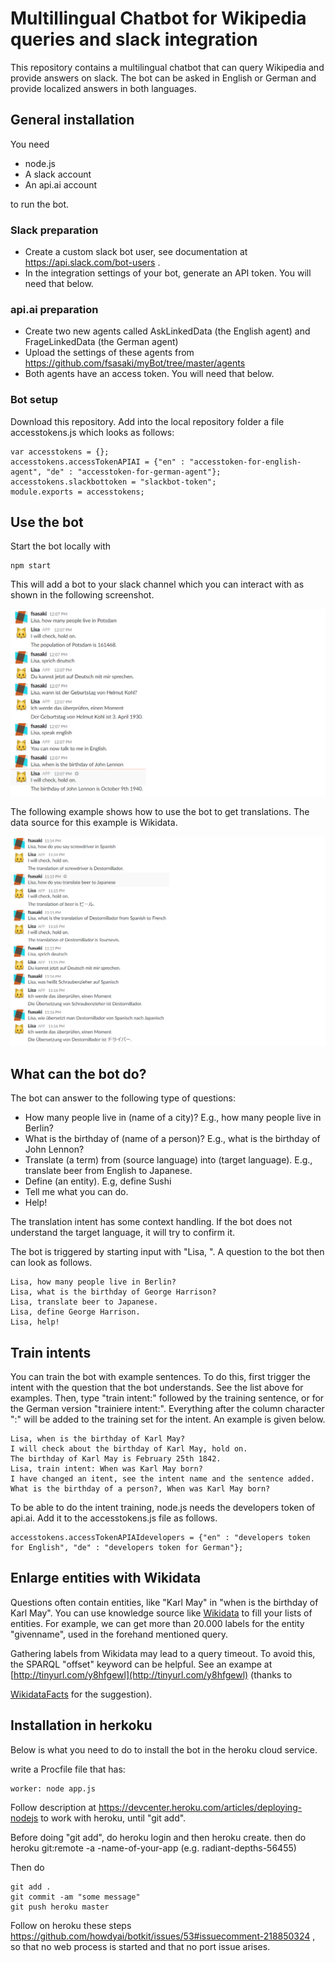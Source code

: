 # Multillingual Chatbot for Wikipedia queries and slack integration

This repository contains a multilingual chatbot that can query Wikipedia and provide answers on slack. The bot can be asked in English or German and provide localized answers in both languages.

## General installation

You need


- node.js
- A slack account
- An api.ai account

to run the bot.

### Slack preparation


- Create a custom slack bot user, see documentation at https://api.slack.com/bot-users .
- In the integration settings of your bot, generate an API token. You will need that below.

### api.ai preparation

- Create two new agents called AskLinkedData (the English agent) and FrageLinkedData (the German agent)
- Upload the settings of these agents from https://github.com/fsasaki/myBot/tree/master/agents
- Both agents have an access token. You will need that below.

### Bot setup

Download this repository. Add into the local repository folder a file accesstokens.js which looks as follows:

```
var accesstokens = {};
accesstokens.accessTokenAPIAI = {"en" : "accesstoken-for-english-agent", "de" : "accesstoken-for-german-agent"};
accesstokens.slackbottoken = "slackbot-token";
module.exports = accesstokens;
```

## Use the bot

Start the bot locally with

```
npm start
```

This will add a bot to your slack channel which you can interact with as shown in the following screenshot.

![Slackbot interaction example](example-general.png)

The following example shows how to use the bot to get translations. The data source for this example is Wikidata.

![Slackbot translations example](example-of-translations.png)

## What can the bot do?

The bot can answer to the following type of questions:

* How many people live in (name of a city)? E.g., how many people live in Berlin?
* What is the birthday of (name of a person)? E.g., what is the birthday of John Lennon?
* Translate (a term) from (source language) into (target language). E.g., translate beer from English to Japanese.
* Define (an entity). E.g, define Sushi
* Tell me what you can do.
* Help!

The translation intent has some context handling. If the bot does not understand the target language, it will try to confirm it.

The bot is triggered by starting input with "Lisa, ". A question to the bot then can look as follows.

```
Lisa, how many people live in Berlin?
Lisa, what is the birthday of George Harrison?
Lisa, translate beer to Japanese.
Lisa, define George Harrison.
Lisa, help!
```

## Train intents

You can train the bot with example sentences. To do this, first trigger the intent with the question that the bot understands. See the list above for examples. Then, type "train intent:" followed by the training sentence, or for the German version "trainiere intent:". Everything after the column character ":" will be added to the training set for the intent. An example is given below.

```
Lisa, when is the birthday of Karl May?
I will check about the birthday of Karl May, hold on.
The birthday of Karl May is February 25th 1842.
Lisa, train intent: When was Karl May born?
I have changed an itent, see the intent name and the sentence added. What is the birthday of a person?, When was Karl May born?
```

To be able to do the intent training, node.js needs the developers token of api.ai. Add it to the  accesstokens.js file as follows.

```
accesstokens.accessTokenAPIAIdevelopers = {"en" : "developers token for English", "de" : "developers token for German"};
```

## Enlarge entities with Wikidata

Questions often contain entities, like "Karl May" in "when is the birthday of Karl May". You can use knowledge source like 
[Wikidata](https://www.wikidata.org/wiki/Wikidata:Main_Page) to fill your lists of entities. For example, we can get more than 20.000 labels for the entity "givenname", used in the forehand mentioned query. 

Gathering labels from Wikidata may lead to a query timeout. To avoid this, the SPARQL "offset" keyword can be helpful. See an exampe at 
[http://tinyurl.com/y8hfgewl](http://tinyurl.com/y8hfgewl) (thanks to 

[WikidataFacts](https://twitter.com/WikidataFacts/status/1071824319507062786) for the suggestion).

## Installation in herkoku

Below is what you need to do to install the bot in the heroku cloud service.

write a Procfile file that has:

```
worker: node app.js
```

Follow description at https://devcenter.heroku.com/articles/deploying-nodejs to work with heroku, until "git add".

Before doing "git add", do heroku login and then heroku create. then do
heroku git:remote -a -name-of-your-app  (e.g. radiant-depths-56455)

Then do
```
git add .
git commit -am "some message"
git push heroku master
```

Follow on heroku these steps https://github.com/howdyai/botkit/issues/53#issuecomment-218850324 , so that no web process is started and that no port issue arises.
